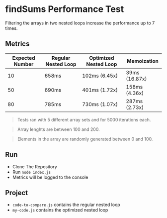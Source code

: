 # findSums Performance Test

Filtering the arrays in two nested loops increase the performance up to 7 times.

## Metrics

| Expected Number | Regular Nested Loop | Optimized Nested Loop | Memoization    |
| --------------- | ------------------- | --------------------- | -------------- |
| 10              | 658ms               | 102ms (6.45x)         |  39ms (16.87x) |
| 50              | 690ms               | 401ms (1.72x)         | 158ms (4.36x)  |
| 80              | 785ms               | 730ms (1.07x)         | 287ms (2.73x)  |

> Tests ran with 5 different array sets and for 5000 iterations each.

> Array lenghts are between 100 and 200.

> Elements in the array are randomly generated between 0 and 100.

## Run

* Clone The Repository
* Run `node index.js`
* Metrics will be logged to the console

## Project

* `code-to-compare.js` contains the regular nested loop
* `my-code.js` contains the optimized nested loop
